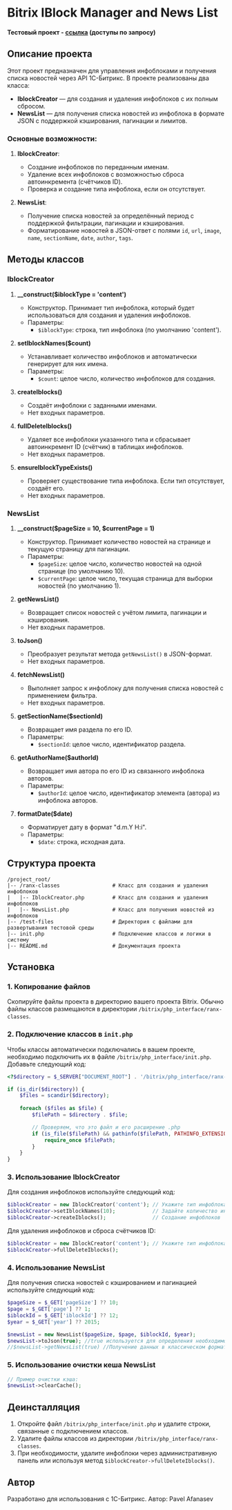 
# Bitrix IBlock Manager and News List
#### Тестовый проект - <a href="https://ranx.intrider-dev.ru/">ссылка</a> (доступы по запросу)

## Описание проекта

Этот проект предназначен для управления инфоблоками и получения списка новостей через API 1С-Битрикс. В проекте реализованы два класса:

- **IblockCreator** — для создания и удаления инфоблоков с их полным сбросом.
- **NewsList** — для получения списка новостей из инфоблока в формате JSON с поддержкой кэширования, пагинации и лимитов.

### Основные возможности:

1. **IblockCreator**:
   - Создание инфоблоков по переданным именам.
   - Удаление всех инфоблоков с возможностью сброса автоинкремента (счётчиков ID).
   - Проверка и создание типа инфоблока, если он отсутствует.

2. **NewsList**:
   - Получение списка новостей за определённый период с поддержкой фильтрации, пагинации и кэширования.
   - Форматирование новостей в JSON-ответ с полями `id`, `url`, `image`, `name`, `sectionName`, `date`, `author`, `tags`.

## Методы классов

### IblockCreator

1. **__construct($iblockType = 'content')**
   - Конструктор. Принимает тип инфоблока, который будет использоваться для создания и удаления инфоблоков.
   - Параметры:
     - `$iblockType`: строка, тип инфоблока (по умолчанию 'content').

2. **setIblockNames($count)**
   - Устанавливает количество инфоблоков и автоматически генерирует для них имена.
   - Параметры:
     - `$count`: целое число, количество инфоблоков для создания.

3. **createIblocks()**
   - Создаёт инфоблоки с заданными именами.
   - Нет входных параметров.

4. **fullDeleteIblocks()**
   - Удаляет все инфоблоки указанного типа и сбрасывает автоинкремент ID (счётчик) в таблицах инфоблоков.
   - Нет входных параметров.

5. **ensureIblockTypeExists()**
   - Проверяет существование типа инфоблока. Если тип отсутствует, создаёт его.
   - Нет входных параметров.

### NewsList

1. **__construct($pageSize = 10, $currentPage = 1)**
   - Конструктор. Принимает количество новостей на странице и текущую страницу для пагинации.
   - Параметры:
     - `$pageSize`: целое число, количество новостей на одной странице (по умолчанию 10).
     - `$currentPage`: целое число, текущая страница для выборки новостей (по умолчанию 1).

2. **getNewsList()**
   - Возвращает список новостей с учётом лимита, пагинации и кэширования.
   - Нет входных параметров.

3. **toJson()**
   - Преобразует результат метода `getNewsList()` в JSON-формат.
   - Нет входных параметров.

4. **fetchNewsList()**
   - Выполняет запрос к инфоблоку для получения списка новостей с применением фильтра.
   - Нет входных параметров.

5. **getSectionName($sectionId)**
   - Возвращает имя раздела по его ID.
   - Параметры:
     - `$sectionId`: целое число, идентификатор раздела.

6. **getAuthorName($authorId)**
   - Возвращает имя автора по его ID из связанного инфоблока авторов.
   - Параметры:
     - `$authorId`: целое число, идентификатор элемента (автора) из инфоблока авторов.

7. **formatDate($date)**
   - Форматирует дату в формат "d.m.Y H:i".
   - Параметры:
     - `$date`: строка, исходная дата.

## Структура проекта

```
/project_root/
|-- /ranx-classes                 # Класс для создания и удаления инфоблоков
|   |-- IblockCreator.php         # Класс для создания и удаления инфоблоков
|   |-- NewsList.php              # Класс для получения новостей из инфоблоков
|-- /test-files                   # Директория с файлами для развертывания тестовой среды
|-- init.php                      # Подключение классов и логики в систему
|-- README.md                     # Документация проекта
```

## Установка

### 1. Копирование файлов

Скопируйте файлы проекта в директорию вашего проекта Bitrix. Обычно файлы классов размещаются в директории `/bitrix/php_interface/ranx-classes`.

### 2. Подключение классов в `init.php`

Чтобы классы автоматически подключались в вашем проекте, необходимо подключить их в файле `/bitrix/php_interface/init.php`. Добавьте следующий код:

```php
<?$directory = $_SERVER["DOCUMENT_ROOT"] . '/bitrix/php_interface/ranx-classes';

if (is_dir($directory)) {
    $files = scandir($directory);
    
    foreach ($files as $file) {
        $filePath = $directory . $file;

        // Проверяем, что это файл и его расширение .php
        if (is_file($filePath) && pathinfo($filePath, PATHINFO_EXTENSION) === 'php') {
            require_once $filePath;
        }
    }
}
```

### 3. Использование IblockCreator

Для создания инфоблоков используйте следующий код:

```php
$iblockCreator = new IblockCreator('content'); // Укажите тип инфоблока
$iblockCreator->setIblockNames(10);            // Задайте количество инфоблоков
$iblockCreator->createIblocks();               // Создание инфоблоков
```

Для удаления инфоблоков и сброса счётчиков ID:

```php
$iblockCreator = new IblockCreator('content'); // Укажите тип инфоблока
$iblockCreator->fullDeleteIblocks();
```

### 4. Использование NewsList

Для получения списка новостей с кэшированием и пагинацией используйте следующий код:

```php
$pageSize = $_GET['pageSize'] ?? 10;
$page = $_GET['page'] ?? 1;
$iblockId = $_GET['iblockId'] ?? 12;
$year = $_GET['year'] ?? 2015;

$newsList = new NewsList($pageSize, $page, $iblockId, $year);
$newsList->toJson(true); //true используется для определения необходимости вывода вместо return в методе
//$newsList->getNewsList(true) //Получение данных в классическом формате массива PHP
```

### 5. Использование очистки кеша NewsList

```php
// Пример очистки кэша:
$newsList->clearCache();
```

## Деинсталляция

1. Откройте файл `/bitrix/php_interface/init.php` и удалите строки, связанные с подключением классов.
2. Удалите файлы классов из директории `/bitrix/php_interface/ranx-classes`.
3. При необходимости, удалите инфоблоки через административную панель или используя метод `$iblockCreator->fullDeleteIblocks()`.

## Автор

Разработано для использования с 1С-Битрикс. Автор: Pavel Afanasev
